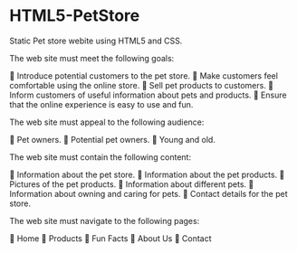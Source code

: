# HTML5-PetStore

Static Pet store webite using HTML5 and CSS.


The web site must meet the following goals:

 Introduce potential customers to the pet store.
 Make customers feel comfortable using the online store.
 Sell pet products to customers.
 Inform customers of useful information about pets and products.
 Ensure that the online experience is easy to use and fun.

The web site must appeal to the following audience:

 Pet owners.
 Potential pet owners.
 Young and old.

The web site must contain the following content:

 Information about the pet store.
 Information about the pet products.
 Pictures of the pet products.
 Information about different pets.
 Information about owning and caring for pets.
 Contact details for the pet store.

The web site must navigate to the following pages:

 Home
 Products
 Fun Facts
 About Us
 Contact
